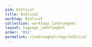```yaml
---
pid: biblical
title: Biblical
worktag: Biblical
collection: worktags_janbrueghel
layout: tagpage_janbrueghel
order: '011'
permalink: /janbrueghel/tags/biblical
---
```

